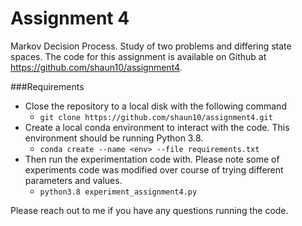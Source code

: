 # Assignment 4
Markov Decision Process. Study of two problems and differing state spaces. The code for this assignment is available on Github at https://github.com/shaun10/assignment4.

###Requirements
* Close the repository to a local disk with the following command
    * `git clone https://github.com/shaun10/assignment4.git`
* Create a local conda environment to interact with the code. This environment should be running Python 3.8.
    * `conda create --name <env> --file requirements.txt`
* Then run the experimentation code with. Please note some of experiments code was modified over course of trying different parameters and values. 
    * `python3.8 experiment_assignment4.py`
    
Please reach out to me if you have any questions running the code.